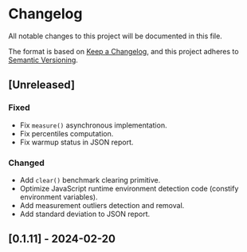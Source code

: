 # Changelog

All notable changes to this project will be documented in this file.

The format is based on [Keep a Changelog](https://keepachangelog.com/en/1.1.0/),
and this project adheres to
[Semantic Versioning](https://semver.org/spec/v2.0.0.html).

## [Unreleased]

### Fixed

- Fix `measure()` asynchronous implementation.
- Fix percentiles computation.
- Fix warmup status in JSON report.

### Changed

- Add `clear()` benchmark clearing primitive.
- Optimize JavaScript runtime environment detection code (constify environment
  variables).
- Add measurement outliers detection and removal.
- Add standard deviation to JSON report.

## [0.1.11] - 2024-02-20

